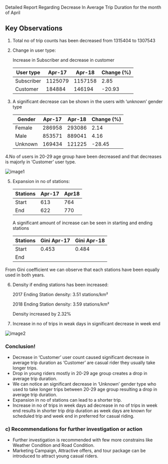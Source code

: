Detailed Report Regarding Decrease In Average Trip Duration for the month of April

## Key Observations

1. Total no of trip counts has been decreased from 1315404 to 1307543
2. Change in user type:

    Increase in Subscriber and decrease in customer
  
    | **User type** | **Apr-17** | **Apr-18** | **Change (%)** |
    | --- | --- | --- | --- |
    | Subscriber | 1125079 | 1157158 | 2.85 |
    | Customer | 184884 | 146194 | \-20.93 |

3. A significant decrease can be shown in the users with ‘unknown’ gender type


    | **Gender** | **Apr-17** | **Apr-18** | **Change (%)** |
    | --- | --- | --- | --- |
    | Female | 286958 | 293086 | 2.14 |
    | Male | 853571 | 889041 | 4.16 |
    | Unknown | 169434 | 121225 | \-28.45 |


4.No of users in 20-29 age group have been decreased and that decreases is majorly in ‘Customer’ user type.


  ![image1](https://github.com/user-attachments/assets/f3dc9381-f5d3-4953-a1b5-1997b168a041)



5. Expansion in no of stations:


    | **Stations** | **Apr-17** | **Apr18** |
    | --- | --- | --- |
    | Start | 613 | 764 |
    | End | 622 | 770 |

    A significant amount of increase can be seen in starting and ending stations

    | **Stations** | **Gini Apr-17** | **Gini Apr-18** |
    | --- | --- | --- |
    | Start | 0.453 | 0.484 |
    | End |     |     |

From Gini coefficient we can observe that each stations have been equally used in both years.

6. Density if ending stations has been increased:

    2017 Ending Station density: 3.51 stations/km²

    2018 Ending Station density: 3.59 stations/km²

    Density increased by 2.32%

7. Increase in no of trips in weak days in significant decrease in week end

   
  
  ![image2](https://github.com/user-attachments/assets/a9a02eb0-32d8-4012-9771-71b22b954213)

### Conclusion!

- Decrease in ‘Customer’ user count caused significant decrease in average trip duration as ‘Customer’ are casual rider they usually take longer trips.
- Drop in young riders mostly in 20-29 age group creates a drop in average trip duration.
- We can notice an significant decrease in ‘Unknown’ gender type who used to take longer trips between 20-29 age group resulting a drop in average trip duration.
- Expansion in no of stations can lead to a shorter trip.
- Increase in no of trips in week days ad decrease in no of trips in week end results in shorter trip drip duration as week days are known for scheduled trip and week end in preferred for casual riding.

### c) Recommendations for further investigation or action

- Further investigation is recommended with few more constrains like Weather Condition and Road Condition.
- Marketing Campaign, Attractive offers, and tour package can be introduced to attract young casual riders.
